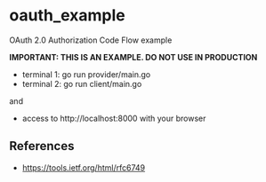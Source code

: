 oauth_example
=============

OAuth 2.0 Authorization Code Flow example

**IMPORTANT: THIS IS AN EXAMPLE. DO NOT USE IN PRODUCTION**

* terminal 1: go run provider/main.go
* terminal 2: go run client/main.go

and

* access to http://localhost:8000 with your browser

## References

* https://tools.ietf.org/html/rfc6749
